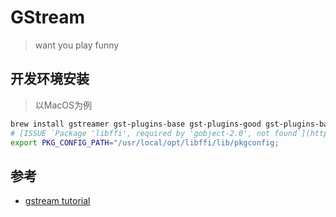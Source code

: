 # GStream

> want you play funny

## 开发环境安装

> 以MacOS为例

```bash
brew install gstreamer gst-plugins-base gst-plugins-good gst-plugins-bad gst-libav;
# [ISSUE `Package 'libffi', required by 'gobject-2.0', not found`](https://github.com/otrv4/pidgin-otrng/issues/104)
export PKG_CONFIG_PATH="/usr/local/opt/libffi/lib/pkgconfig;
```

## 参考

- [gstream tutorial](https://gstreamer.freedesktop.org/documentation/tutorials/basic/dynamic-pipelines.html?gi-language=c)
